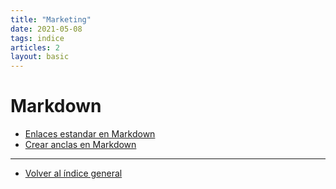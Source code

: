 ```yaml
---
title: "Marketing"
date: 2021-05-08
tags: indice
articles: 2
layout: basic
---
```


# Markdown
- [Enlaces estandar en Markdown](../markdown/enlaces-estandar-en-markdown)
- [Crear anclas en Markdown](../markdown/crear-anclas-en-markdown)

---

- [Volver al índice general](../index)
